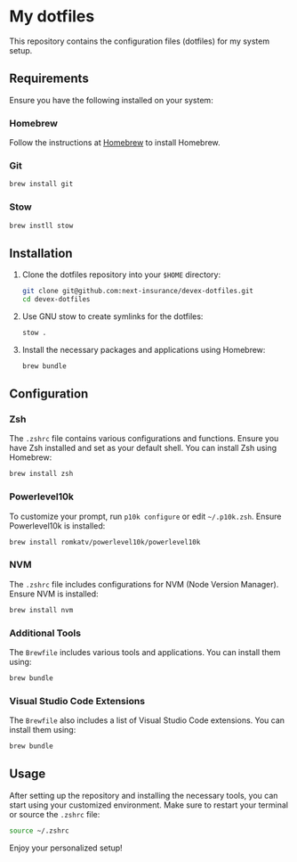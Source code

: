 # My dotfiles

This repository contains the configuration files (dotfiles) for my system setup.

## Requirements

Ensure you have the following installed on your system:

### Homebrew

Follow the instructions at [Homebrew](https://brew.sh/) to install Homebrew.

### Git

```sh
brew install git
```

### Stow

```sh
brew instll stow
```

## Installation

1. Clone the dotfiles repository into your `$HOME` directory:

   ```sh
   git clone git@github.com:next-insurance/devex-dotfiles.git
   cd devex-dotfiles
   ```

2. Use GNU stow to create symlinks for the dotfiles:

   ```sh
   stow .
   ```

3. Install the necessary packages and applications using Homebrew:

   ```sh
   brew bundle
   ```

## Configuration

### Zsh

The `.zshrc` file contains various configurations and functions. Ensure you have Zsh installed and set as your default shell. You can install Zsh using Homebrew:

```sh
brew install zsh
```

### Powerlevel10k

To customize your prompt, run `p10k configure` or edit `~/.p10k.zsh`. Ensure Powerlevel10k is installed:

```sh
brew install romkatv/powerlevel10k/powerlevel10k
```

### NVM

The `.zshrc` file includes configurations for NVM (Node Version Manager). Ensure NVM is installed:

```sh
brew install nvm
```

### Additional Tools

The `Brewfile` includes various tools and applications. You can install them using:

```sh
brew bundle
```

### Visual Studio Code Extensions

The `Brewfile` also includes a list of Visual Studio Code extensions. You can install them using:

```sh
brew bundle
```

## Usage

After setting up the repository and installing the necessary tools, you can start using your customized environment. Make sure to restart your terminal or source the `.zshrc` file:

```sh
source ~/.zshrc
```

Enjoy your personalized setup!
